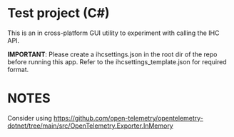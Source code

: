 # Test project (C#)

This is an in cross-platform GUI utility to experiment with calling the IHC API.

**IMPORTANT**: Please create a ihcsettings.json in the root dir of the repo before running this app. Refer to the ihcsettings_template.json for required format.

# NOTES
Consider using
https://github.com/open-telemetry/opentelemetry-dotnet/tree/main/src/OpenTelemetry.Exporter.InMemory
